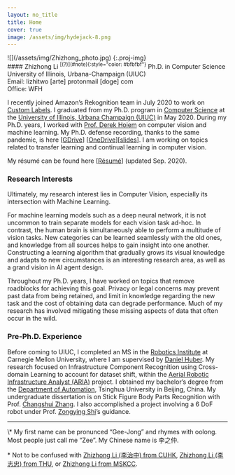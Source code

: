 ```yaml
---
layout: no_title
title: Home
cover: true
image: /assets/img/hydejack-8.png
---
```


<div>
<div class='proj-fig' markdown="1">
![](/assets/img/Zhizhong_photo.jpg)
{:.proj-img}
</div>
<div class='proj-mid'></div>
<div class='proj-txt' markdown="1">
#### Zhizhong Li <sup markdown="1">[(?)](#note){:style="color: #bfbfbf"}</sup>
Ph.D. in Computer Science<br>
University of Illinois, Urbana-Champaign (UIUC)<br>
Email: lizhitwo [arte] protonmail [doge] com<br>
Office: WFH
</div>
</div>

I recently joined Amazon’s Rekognition team in July 2020 to work on [Custom Labels](https://aws.amazon.com/rekognition/custom-labels-features/). I graduated from my Ph.D. program in [Computer Science](http://cs.illinois.edu/) at the [University of Illinois, Urbana Champaign (UIUC)](http://illinois.edu/) in May 2020. During my Ph.D. years, I worked with [Prof. Derek Hoiem](http://dhoiem.cs.illinois.edu/) on computer vision and machine learning. My Ph.D. defense recording, thanks to the same pandemic, is here [[GDrive](https://drive.google.com/open?id=1vzBhrk580MLdoRceNp1YHEyk44qRoTAF)] [[OneDrive](https://1drv.ms/u/s!AtnPgzBCmDQvizYDvlMvJzUmHn_o?e=aUdztr)][[slides](/assets/pdf/Zhizhong_Defense_0325.pdf)]. I am working on topics related to transfer learning and continual learning in computer vision.

My résumé can be found here [[Résumé](/resume/)] (updated Sep. 2020).

### Research Interests

Ultimately, my research interest lies in Computer Vision, especially its intersection with Machine Learning. 

For machine learning models such as a deep neural network, it is not uncommon to train separate models for each vision task ad-hoc. In contrast, the human brain is simultaneously able to perform a multitude of vision tasks. New categories can be learned seamlessly with the old ones, and knowledge from all sources helps to gain insight into one another. Constructing a learning algorithm that gradually grows its visual knowledge and adapts to new circumstances is an interesting research area, as well as a grand vision in AI agent design.

Throughout my Ph.D. years, I have worked on topics that remove roadblocks for achieving this goal. Privacy or legal concerns may prevent past data from being retained, and limit in knowledge regarding the new task and the cost of obtaining data can degrade performance. Much of my research has involved mitigating these missing aspects of data that often occur in the wild.

### Pre-Ph.D. Experience

Before coming to UIUC, I completed an MS in the [Robotics Institute](http://ri.cmu.edu/) at Carnegie Mellon University, where I am supervised by [Daniel Huber](https://www.linkedin.com/in/daniel-huber-22b2631/). My research focused on Infrastructure Component Recognition using Cross-domain Learning to account for dataset shift, within the [Aerial Robotic Infrastructure Analyst (ARIA)](https://www.ri.cmu.edu/project/the-aerial-robotic-infrastructure-analyst-aria/) project. I obtained my bachelor’s degree from the [Department of Automation](http://www.au.tsinghua.edu.cn/publish/auen/index.html), Tsinghua University in Beijing, China. My undergraduate dissertation is on Stick Figure Body Parts Recognition with Prof. [Changshui Zhang](http://www.tsinghua.edu.cn/publish/auen/1713/2011/20110704140705068195236/20110704140705068195236_.html). I also accomplished a project involving a 6 DoF robot under Prof. [Zongying Shi](http://www.tsinghua.edu.cn/publish/au/1714/2011/20110419142544944882788/20110419142544944882788_.html)’s guidance.

<hr class="dingbat"/>
<a id="note"></a>
\* My first name can be pronunced “Gee-Jong” and rhymes with oolong. Most people just call me “Zee”. My Chinese name is 李之仲.

\* Not to be confused with [Zhizhong Li (李治中) from CUHK](https://zhizhong.li/), [Zhizhong Li (李志忠) from THU](http://www.ie.tsinghua.edu.cn/zzli/indexe.htm), or [Zhizhong Li from MSKCC](https://synapse.mskcc.org/synapse/people/9528-Zhizhong_Li).



